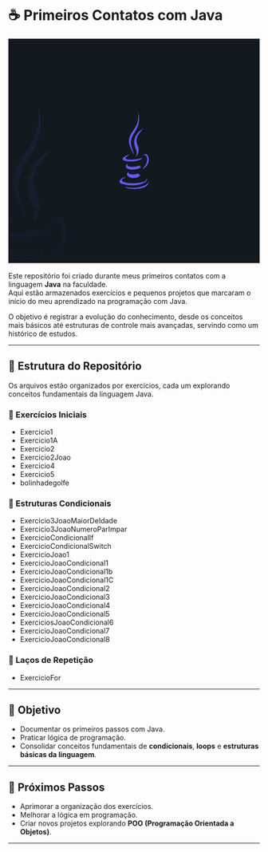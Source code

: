 # ☕ Primeiros Contatos com Java

<img src="img-java/img-1.png" alt="App Screenshot" width="100%" height="450"/>

Este repositório foi criado durante meus primeiros contatos com a linguagem **Java** na faculdade.  
Aqui estão armazenados exercícios e pequenos projetos que marcaram o início do meu aprendizado na programação com Java.  

O objetivo é registrar a evolução do conhecimento, desde os conceitos mais básicos até estruturas de controle mais avançadas, servindo como um histórico de estudos.

---

## 📂 Estrutura do Repositório

Os arquivos estão organizados por exercícios, cada um explorando conceitos fundamentais da linguagem Java.

### 🔹 Exercícios Iniciais
- Exercicio1  
- Exercicio1A  
- Exercicio2  
- Exercicio2Joao
- Exercicio4  
- Exercicio5
- bolinhadegolfe

### 🔹 Estruturas Condicionais
- Exercicio3JoaoMaiorDeIdade  
- Exercicio3JoaoNumeroParImpar  
- ExercicioCondicionalIf  
- ExercicioCondicionalSwitch
- ExercicioJoao1  
- ExercicioJoaoCondicional1  
- ExercicioJoaoCondicional1b  
- ExercicioJoaoCondicional1C  
- ExercicioJoaoCondicional2  
- ExercicioJoaoCondicional3  
- ExercicioJoaoCondicional4  
- ExercicioJoaoCondicional5  
- ExerciciosJoaoCondicional6  
- ExercicioJoaoCondicional7  
- ExercicioJoaoCondicional8    

### 🔹 Laços de Repetição
- ExercicioFor  

---

## 🚀 Objetivo

- Documentar os primeiros passos com Java.  
- Praticar lógica de programação.  
- Consolidar conceitos fundamentais de **condicionais**, **loops** e **estruturas básicas da linguagem**. 

---

## 📖 Próximos Passos

- Aprimorar a organização dos exercícios.
- Melhorar a lógica em programação.
- Criar novos projetos explorando **POO (Programação Orientada a Objetos)**.  

---
